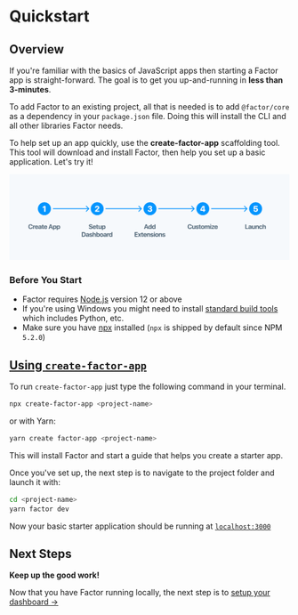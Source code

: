 # Quickstart

## Overview

If you're familiar with the basics of JavaScript apps then starting a Factor app is straight-forward. The goal is to get you up-and-running in **less than 3-minutes**.

To add Factor to an existing project, all that is needed is to add `@factor/core` as a dependency in your `package.json` file. Doing this will install the CLI and all other libraries Factor needs.

To help set up an app quickly, use the **create-factor-app** scaffolding tool. This tool will download and install Factor, then help you set up a basic application. Let's try it!

![Getting Started](./img/getting-started.svg)

### Before You Start

- Factor requires [Node.js](https://nodejs.org/en/) version 12 or above
- If you're using Windows you might need to install [standard build tools](https://github.com/felixrieseberg/windows-build-tools) which includes Python, etc.
- Make sure you have [npx](https://www.npmjs.com/package/npx) installed (`npx` is shipped by default since NPM `5.2.0`)

## [Using `create-factor-app`](#create-factor-app)

To run `create-factor-app` just type the following command in your terminal.

```bash
npx create-factor-app <project-name>
```

or with Yarn:

```bash
yarn create factor-app <project-name>
```

This will install Factor and start a guide that helps you create a starter app.

Once you've set up, the next step is to navigate to the project folder and launch it with:

```bash
cd <project-name>
yarn factor dev
```

Now your basic starter application should be running at [`localhost:3000`](localhost:3000)

## Next Steps

**Keep up the good work!**

Now that you have Factor running locally, the next step is to [setup your dashboard &rarr;](./dashboard-setup)
